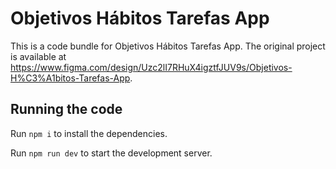 
  # Objetivos Hábitos Tarefas App

  This is a code bundle for Objetivos Hábitos Tarefas App. The original project is available at https://www.figma.com/design/Uzc2lI7RHuX4igztfJUV9s/Objetivos-H%C3%A1bitos-Tarefas-App.

  ## Running the code

  Run `npm i` to install the dependencies.

  Run `npm run dev` to start the development server.
  